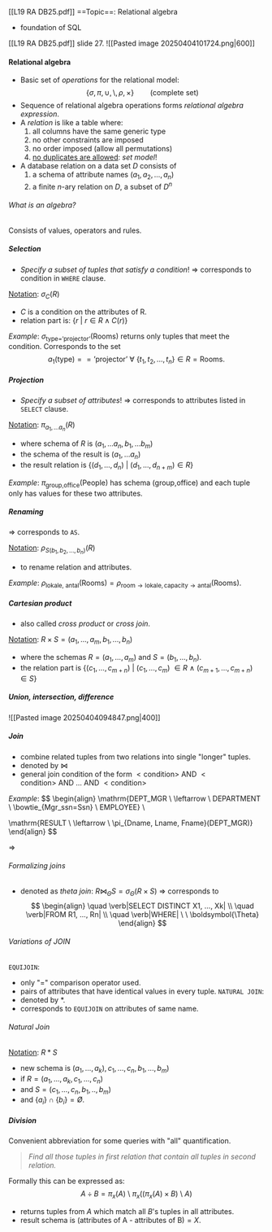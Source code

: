 [[L19 RA DB25.pdf]]
==Topic==: Relational algebra
- foundation of SQL

[[L19 RA DB25.pdf]] slide 27.
![[Pasted image 20250404101724.png|600]]

#### Relational algebra
- Basic set of *operations* for the relational model:
$$
\{ \sigma, \pi, \cup, \setminus, \rho, \times \} \qquad \mathrm{(complete \ set)}
$$
- Sequence of relational algebra operations forms *relational algebra expression*.
- A *relation* is like a table where:
	1. all columns have the same generic type
	2. no other constraints are imposed
	3. no order imposed (allow all permutations)
	4. <u>no duplicates are allowed</u>: *set model*!
- A database relation on a data set $D$ consists of
	1. a schema of attribute names $(a_1, a_2,...,a_n)$
	2. a finite $n$-ary relation on $D$, a subset of $D^n$

###### What is an algebra?
Consists of values, operators and rules.



##### Selection
- *Specify a subset of tuples that satisfy a condition*!
	$\Rightarrow$ corresponds to condition in `WHERE` clause.

<U>Notation</U>: $\sigma_C(R)$
- $C$ is a condition on the attributes of R. 
- relation part is: $\{ r \ | \ r \in R \wedge C(r) \}$

*Example*: $\sigma_{\text{type='projector'}}(\text{Rooms})$ returns only tuples that meet the condition. Corresponds to the set
$$
a_1(\text{type}) == \text{'projector'} \ \forall \ \{t_1, t_2, ..., t_n \} \in R=\text{Rooms}.$$

##### Projection
- *Specify a subset of attributes*!
	$\Rightarrow$ corresponds to attributes listed in `SELECT` clause. 

<U>Notation</U>: $\pi_{a_1,...a_n}(R)$
- where schema of $R$ is $(a_1,...a_n, b_1,...b_m)$
- the schema of the result is $(a_1,...a_n)$
- the result relation is $\{ (d_1,...,d_n) \ | \ (d_1, ...,d_{n+m}) \in R \}$

*Example*: $\pi_{\text{group,office}}(\text{People})$ has schema (group,office) and each tuple only has values for these two attributes. 

##### Renaming
$\Rightarrow$ corresponds to `AS`.

<U>Notation</U>: $\rho_{S(b_1,b_2,...,b_n)}(R)$
- to rename relation and attributes.

*Example*: $\rho_{\text{lokale, antal}}(\text{Rooms}) = \rho_{\mathrm{room \rightarrow lokale, capacity \rightarrow antal}}(\text{Rooms})$.

##### Cartesian product
- also called *cross product* or *cross join*.

<U>Notation</U>: $R \times S = (a_1, ..., a_m, b_1, ..., b_n)$
- where the schemas $R = (a_1,...,a_m)$ and $S=(b_1,...,b_n)$.
- the relation part is $\{ (c_1, ..., c_{m+n}) \ | \ (c_1, ..., c_m) \ \in R \ \wedge \ (c_{m+1}, ..., c_{m+n}) \ \in S \}$

##### Union, intersection, difference

![[Pasted image 20250404094847.png|400]]

##### Join
- combine related tuples from two relations into single "longer" tuples. 
- denoted by $\bowtie$
- general join condition of the form $\mathrm{<condition> \ AND \ <condition> \ AND \ ... \ AND \ <condition>}$

*Example*:
$$
\begin{align}
\mathrm{DEPT\_MGR \ \leftarrow \ DEPARTMENT \ \bowtie_{Mgr\_ssn=Ssn} \ EMPLOYEE} \\

\mathrm{RESULT \ \leftarrow \ \pi_{Dname, Lname, Fname}(DEPT\_MGR)}
\end{align}
$$

$\Longrightarrow$ 
###### Formalizing joins
- denoted as *theta join*: $R \bowtie_\Theta S = \sigma_\Theta(R \times S)$
$\Rightarrow$ corresponds to
$$
\begin{align}
\quad \verb|SELECT DISTINCT X1, ..., Xk| \\
\quad \verb|FROM R1, ..., Rn| \\
\quad \verb|WHERE| \ \ \boldsymbol{\Theta}
\end{align}
$$
###### Variations of JOIN
`EQUIJOIN`:
- only "=" comparison operator used.
- pairs of attributes that have identical values in every tuple. 
`NATURAL JOIN`:
- denoted by $*$. 
- corresponds to `EQUIJOIN` on attributes of same name. 

###### Natural Join
<U>Notation</U>: $R * S$
- new schema is $(a_1,...,a_k), c_1,...,c_n, b_1,...,b_m)$
- if $R=(a_1,...,a_k,c_1,...,c_n)$
- and $S=(c_1,...,c_n,b_1,..,b_m)$
- and $\{a_i\} \cap \{ b_i \} = Ø$.

##### Division
Convenient abbreviation for some queries with "all" quantification. 
>*Find all those tuples in first relation that contain all tuples in second relation.* 

Formally this can be expressed as:
$$
A \div B = \pi_x(A) \ \setminus \ \pi_x((\pi_x(A) \times B) \ \setminus \ A)
$$
- returns tuples from $A$ which match all $B$'s tuples in all attributes. 
- result schema is $\text{(attributes of A - attributes of B)} = X$.



